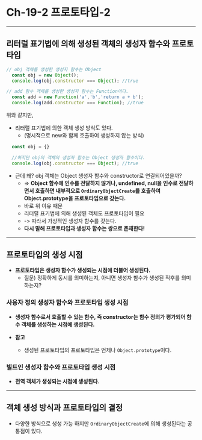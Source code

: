 # Ch-19-2 프로토타입-2

---

## 리터럴 표기법에 의해 생성된 객체의 생성자 함수와 프로토타입
```javascript
// obj 객체를 생성한 생성자 함수는 Object
  const obj = new Object();
  console.log(obj.constructor === Object); //true

// add 함수 객체를 생성한 생성자 함수는 Function이다.
  const add = new Function('a','b','return a + b');
  console.log(add.constructor === Function); //true
```
위와 같지만,
- 리터럴 표기법에 의한 객체 생성 방식도 있다.
  - (명시적으로 new와 함께 호출하여 생성하지 않는 방식)
  
```javascript
  const obj = {}

  //하지만 obj의 객체의 생성자 함수는 Object 생성자 함수이다.
  console.log(obj.constructor === Object); //true
```

- 근데 왜? obj 객체는 Object 생성자 함수와 constructor로 연결되어있을까?
  - =>  **Object 함수에 인수를 전달하지 않거나, undefined, null을 인수로 전달하면서 호출하면 내부적으로 `OrdinaryObjectCreate`를 호출하여 Object.prototype을 프로토타입으로 갖는다.**
  - 바로 위 이유 때문
  - 리터럴 표기법에 의해 생성된 객체도 프로토타입이 필요
  - -> 따라서 가상적인 생성자 함수를 갖는다.
  - **다시 말해 프로토타입과 생성자 함수는 쌍으로 존재한다!**

---

## 프로토타입의 생성 시점
- **프로토타입은 생성자 함수가 생성되는 시점에 더불어 생성된다.**
  - 질문) 정확하게 동시를 의미하는지, 아니면 생성자 함수가 생성된 직후를 의미하는지?

### 사용자 정의 생성자 함수와 프로토타입 생성 시점
- **생성자 함수로서 호출할 수 있는 함수, 즉 constructor는 함수 정의가 평가되어 함수 객체를 생성하는 시점에 생성된다.**

- **참고**
  - 생성된 프로토타입의 프로토타입은 언제나 `Object.prototype`이다.

### 빌트인 생성자 함수와 프로토타입 생성 시점
- **전역 객체가 생성되는 시점에 생성된다.**

---

## 객체 생성 방식과 프로토타입의 결정
- 다양한 방식으로 생성 가능 하지만 `OrdinaryObjectCreate`에 의해 생성된다는 공통점이 있다.